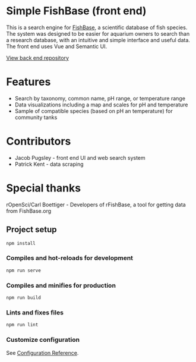 # Simple FishBase (front end)

This is a search engine for <a href="https://fishbase.org">FishBase</a>, a scientific database of fish species. The system was designed to be easier for aquarium owners to search than a research database, with an intuitive and simple interface and useful data. The front end uses Vue and Semantic UI.

<a href="#">View back end repository</a>

# Features
<ul>
  <li>Search by taxonomy, common name, pH range, or temperature range</li>
  <li>Data visualizations including a map and scales for pH and temperature</li>
  <li>Sample of compatible species (based on pH an temperature) for community tanks</li>
</ul>

# Contributors
<ul>
  <li>Jacob Pugsley - front end UI and web search system</li>
  <li>Patrick Kent - data scraping</li>
</ul>

# Special thanks
rOpenSci/Carl Boettiger - Developers of rFishBase, a tool for getting data from FishBase.org
 



## Project setup
```
npm install
```

### Compiles and hot-reloads for development
```
npm run serve
```

### Compiles and minifies for production
```
npm run build
```

### Lints and fixes files
```
npm run lint
```

### Customize configuration
See [Configuration Reference](https://cli.vuejs.org/config/).
